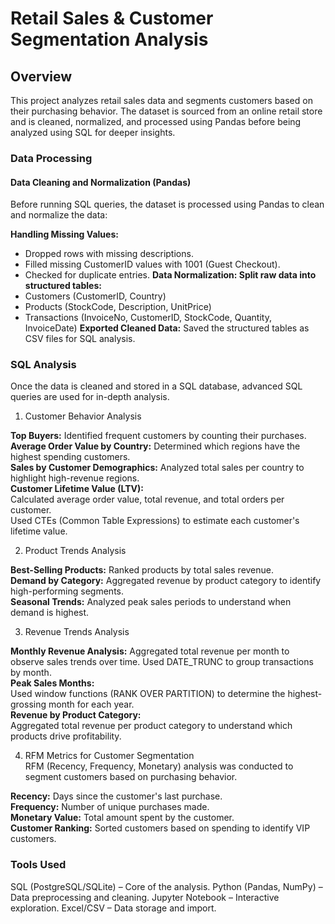 # Retail Sales & Customer Segmentation Analysis
## Overview
This project analyzes retail sales data and segments customers based on their purchasing behavior. The dataset is sourced from an online retail store and is cleaned, normalized, and processed using Pandas before being analyzed using SQL for deeper insights.

### Data Processing
#### Data Cleaning and Normalization (Pandas)
Before running SQL queries, the dataset is processed using Pandas to clean and normalize the data:

**Handling Missing Values:**
* Dropped rows with missing descriptions.
* Filled missing CustomerID values with 1001 (Guest Checkout).
* Checked for duplicate entries. 
**Data Normalization: Split raw data into structured tables:**
* Customers (CustomerID, Country)
* Products (StockCode, Description, UnitPrice)
* Transactions (InvoiceNo, CustomerID, StockCode, Quantity, InvoiceDate)
**Exported Cleaned Data:** Saved the structured tables as CSV files for SQL analysis.

### SQL Analysis
Once the data is cleaned and stored in a SQL database, advanced SQL queries are used for in-depth analysis.
1. Customer Behavior Analysis

**Top Buyers:** Identified frequent customers by counting their purchases. <br>
**Average Order Value by Country:** Determined which regions have the highest spending customers.<br>
**Sales by Customer Demographics:** Analyzed total sales per country to highlight high-revenue regions.<br>
**Customer Lifetime Value (LTV):** <br>
Calculated average order value, total revenue, and total orders per customer.<br>
Used CTEs (Common Table Expressions) to estimate each customer's lifetime value.<br>

2. Product Trends Analysis<br>

**Best-Selling Products:** Ranked products by total sales revenue.<br>
**Demand by Category:** Aggregated revenue by product category to identify high-performing segments.<br>
**Seasonal Trends:** Analyzed peak sales periods to understand when demand is highest.<br>

3. Revenue Trends Analysis<br>

**Monthly Revenue Analysis:**
Aggregated total revenue per month to observe sales trends over time.
Used DATE_TRUNC to group transactions by month.<br>
**Peak Sales Months:**<br>
Used window functions (RANK OVER PARTITION) to determine the highest-grossing month for each year.<br>
**Revenue by Product Category:**<br>
Aggregated total revenue per product category to understand which products drive profitability.<br>

4. RFM Metrics for Customer Segmentation<br>
RFM (Recency, Frequency, Monetary) analysis was conducted to segment customers based on purchasing behavior.<br>

**Recency:** Days since the customer's last purchase.<br>
**Frequency:** Number of unique purchases made.<br>
**Monetary Value:** Total amount spent by the customer.<br>
**Customer Ranking:** Sorted customers based on spending to identify VIP customers.


### Tools Used

SQL (PostgreSQL/SQLite) – Core of the analysis.
Python (Pandas, NumPy) – Data preprocessing and cleaning.
Jupyter Notebook – Interactive exploration.
Excel/CSV – Data storage and import.




